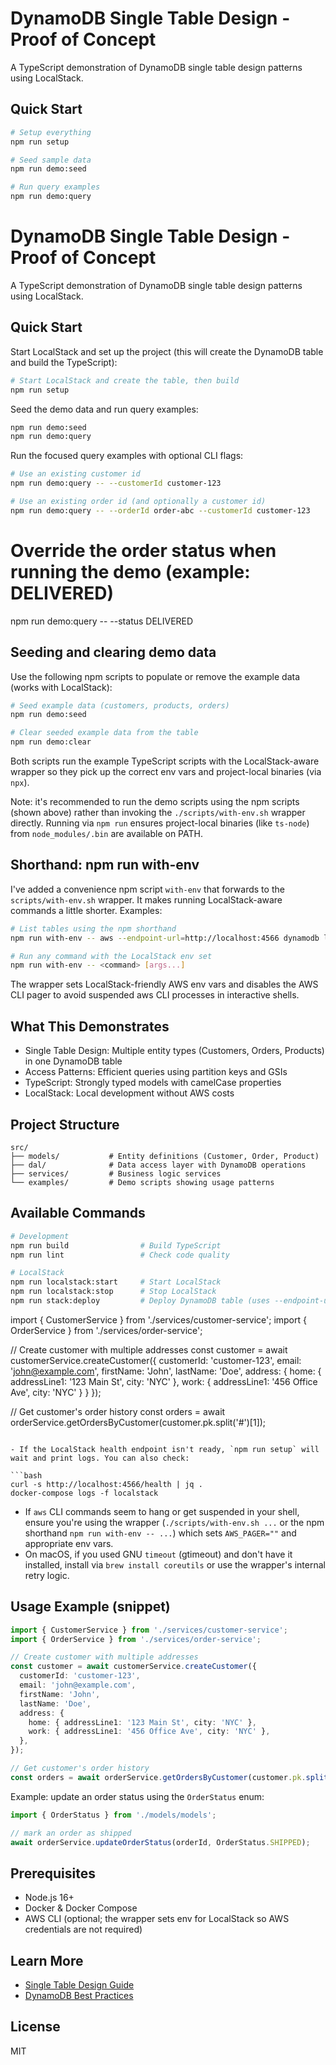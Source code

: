 # DynamoDB Single Table Design - Proof of Concept

A TypeScript demonstration of DynamoDB single table design patterns using LocalStack.

## Quick Start

```bash
# Setup everything
npm run setup

# Seed sample data
npm run demo:seed

# Run query examples
npm run demo:query
```

# DynamoDB Single Table Design - Proof of Concept

A TypeScript demonstration of DynamoDB single table design patterns using LocalStack.

## Quick Start

Start LocalStack and set up the project (this will create the DynamoDB table and build the TypeScript):

```bash
# Start LocalStack and create the table, then build
npm run setup
```

Seed the demo data and run query examples:

```bash
npm run demo:seed
npm run demo:query
```

Run the focused query examples with optional CLI flags:

```bash
# Use an existing customer id
npm run demo:query -- --customerId customer-123

# Use an existing order id (and optionally a customer id)
npm run demo:query -- --orderId order-abc --customerId customer-123
```

# Override the order status when running the demo (example: DELIVERED)

npm run demo:query -- --status DELIVERED

## Seeding and clearing demo data

Use the following npm scripts to populate or remove the example data (works with LocalStack):

```bash
# Seed example data (customers, products, orders)
npm run demo:seed

# Clear seeded example data from the table
npm run demo:clear
```

Both scripts run the example TypeScript scripts with the LocalStack-aware wrapper so they pick up the correct env vars and project-local binaries (via `npx`).

Note: it's recommended to run the demo scripts using the npm scripts (shown above) rather than invoking the `./scripts/with-env.sh` wrapper directly. Running via `npm run` ensures project-local binaries (like `ts-node`) from `node_modules/.bin` are available on PATH.

## Shorthand: npm run with-env

I've added a convenience npm script `with-env` that forwards to the `scripts/with-env.sh` wrapper.
It makes running LocalStack-aware commands a little shorter. Examples:

```bash
# List tables using the npm shorthand
npm run with-env -- aws --endpoint-url=http://localhost:4566 dynamodb list-tables --region eu-west-1

# Run any command with the LocalStack env set
npm run with-env -- <command> [args...]
```

The wrapper sets LocalStack-friendly AWS env vars and disables the AWS CLI pager to avoid suspended aws CLI processes in interactive shells.

## What This Demonstrates

- Single Table Design: Multiple entity types (Customers, Orders, Products) in one DynamoDB table
- Access Patterns: Efficient queries using partition keys and GSIs
- TypeScript: Strongly typed models with camelCase properties
- LocalStack: Local development without AWS costs

## Project Structure

```
src/
├── models/           # Entity definitions (Customer, Order, Product)
├── dal/              # Data access layer with DynamoDB operations
├── services/         # Business logic services
└── examples/         # Demo scripts showing usage patterns
```

## Available Commands

```bash
# Development
npm run build                # Build TypeScript
npm run lint                 # Check code quality

# LocalStack
npm run localstack:start     # Start LocalStack
npm run localstack:stop      # Stop LocalStack
npm run stack:deploy         # Deploy DynamoDB table (uses --endpoint-url to talk to LocalStack)

```

import { CustomerService } from './services/customer-service';
import { OrderService } from './services/order-service';

// Create customer with multiple addresses
const customer = await customerService.createCustomer({
customerId: 'customer-123',
email: 'john@example.com',
firstName: 'John',
lastName: 'Doe',
address: {
home: { addressLine1: '123 Main St', city: 'NYC' },
work: { addressLine1: '456 Office Ave', city: 'NYC' }
}
});

// Get customer's order history
const orders = await orderService.getOrdersByCustomer(customer.pk.split('#')[1]);

````

- If the LocalStack health endpoint isn't ready, `npm run setup` will wait and print logs. You can also check:

```bash
curl -s http://localhost:4566/health | jq .
docker-compose logs -f localstack
````

- If `aws` CLI commands seem to hang or get suspended in your shell, ensure you're using the wrapper (`./scripts/with-env.sh ...` or the npm shorthand `npm run with-env -- ...`) which sets `AWS_PAGER=""` and appropriate env vars.
- On macOS, if you used GNU `timeout` (gtimeout) and don't have it installed, install via `brew install coreutils` or use the wrapper's internal retry logic.

## Usage Example (snippet)

```typescript
import { CustomerService } from './services/customer-service';
import { OrderService } from './services/order-service';

// Create customer with multiple addresses
const customer = await customerService.createCustomer({
  customerId: 'customer-123',
  email: 'john@example.com',
  firstName: 'John',
  lastName: 'Doe',
  address: {
    home: { addressLine1: '123 Main St', city: 'NYC' },
    work: { addressLine1: '456 Office Ave', city: 'NYC' },
  },
});

// Get customer's order history
const orders = await orderService.getOrdersByCustomer(customer.pk.split('#')[1]);
```

Example: update an order status using the `OrderStatus` enum:

```typescript
import { OrderStatus } from './models/models';

// mark an order as shipped
await orderService.updateOrderStatus(orderId, OrderStatus.SHIPPED);
```

## Prerequisites

- Node.js 16+
- Docker & Docker Compose
- AWS CLI (optional; the wrapper sets env for LocalStack so AWS credentials are not required)

## Learn More

- [Single Table Design Guide](https://www.alexdebrie.com/posts/dynamodb-single-table/)
- [DynamoDB Best Practices](https://docs.aws.amazon.com/amazondynamodb/latest/developerguide/best-practices.html)

## License

MIT
